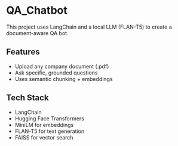 # QA_Chatbot 

This project uses LangChain and a local LLM (FLAN-T5) to create a document-aware QA bot.

## Features
- Upload any company document (.pdf)
- Ask specific, grounded questions
- Uses semantic chunking + embeddings

## Tech Stack
- LangChain
- Hugging Face Transformers
- MiniLM for embeddings
- FLAN-T5 for text generation
- FAISS for vector search


